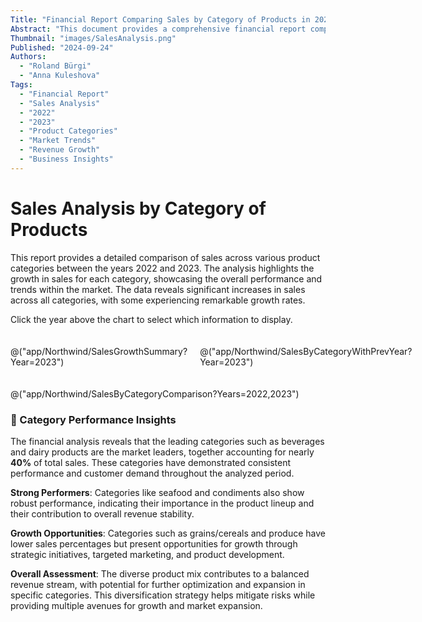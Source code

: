 ```yaml
---
Title: "Financial Report Comparing Sales by Category of Products in 2022 and 2023"
Abstract: "This document provides a comprehensive financial report comparing sales by category of products for the years 2022 and 2023. It highlights the growth in sales across various categories, showcasing overall performance and market trends. The financial analysis underscores the leading categories, such as beverages and dairy products, which together account for nearly 40% of total sales. It also identifies opportunities for growth in grains/cereals and produce through strategic initiatives."
Thumbnail: "images/SalesAnalysis.png"
Published: "2024-09-24"
Authors:
  - "Roland Bürgi"
  - "Anna Kuleshova"
Tags:
  - "Financial Report"
  - "Sales Analysis"
  - "2022"
  - "2023"
  - "Product Categories"
  - "Market Trends"
  - "Revenue Growth"
  - "Business Insights"
---
```


# Sales Analysis by Category of Products

This report provides a detailed comparison of sales across various product categories between the years 2022 and 2023. The analysis highlights the growth in sales for each category, showcasing the overall performance and trends within the market. The data reveals significant increases in sales across all categories, with some experiencing remarkable growth rates. 

Click the year above the chart to select which information to display.

<div style="display: flex; gap: 20px; margin: 20px 0;">
  <div style="flex: 1;">

@("app/Northwind/SalesGrowthSummary?Year=2023")

  </div>
  <div style="flex: 1;">

@("app/Northwind/SalesByCategoryWithPrevYear?Year=2023")

  </div>
</div>

@("app/Northwind/SalesByCategoryComparison?Years=2022,2023")

### 🎯 Category Performance Insights

The financial analysis reveals that the leading categories such as beverages and dairy products are the market leaders, together accounting for nearly **40%** of total sales. These categories have demonstrated consistent performance and customer demand throughout the analyzed period.

**Strong Performers**: Categories like seafood and condiments also show robust performance, indicating their importance in the product lineup and their contribution to overall revenue stability.

**Growth Opportunities**: Categories such as grains/cereals and produce have lower sales percentages but present opportunities for growth through strategic initiatives, targeted marketing, and product development.

**Overall Assessment**: The diverse product mix contributes to a balanced revenue stream, with potential for further optimization and expansion in specific categories. This diversification strategy helps mitigate risks while providing multiple avenues for growth and market expansion.
